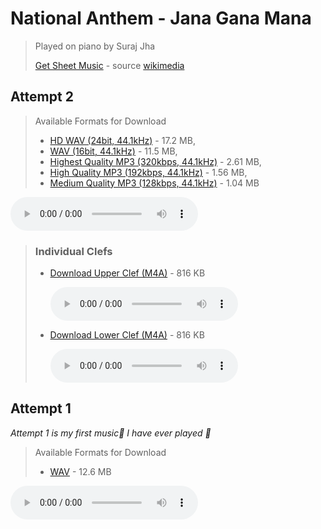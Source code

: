 # National Anthem - Jana Gana Mana

> Played on piano by Suraj Jha
>
> <a href="./Jana Gana Mana - sheet music.jpg" target="_blank">Get Sheet Music</a> - source [wikimedia](https://commons.wikimedia.org/wiki/File:Jana_Gana_Mana_sheet_music.jpg)
## Attempt 2

> Available Formats for Download
> - <a href="./Jana Gana Mana - Suraj's attempt 2 (HD WAV 24bit, 44.1kHz).wav" download>HD WAV (24bit, 44.1kHz)</a> - 17.2 MB, 
> - <a href="./Jana Gana Mana - Suraj's attempt 2 (WAV 16bit, 44.1kHz).wav" download>WAV (16bit, 44.1kHz)</a> - 11.5 MB, 
> - <a href="./Jana Gana Mana - Suraj's attempt 2 (MP3 320kbps, 44.1kHz).mp3" download>Highest Quality MP3 (320kbps, 44.1kHz)</a> - 2.61 MB, 
> - <a href="./Jana Gana Mana - Suraj's attempt 2 (MP3 192kbps, 44.1kHz).mp3" download>High Quality MP3 (192kbps, 44.1kHz)</a> - 1.56 MB, 
> - <a href="./Jana Gana Mana - Suraj's attempt 2 (MP3 128kbps, 44.1kHz).mp3" download>Medium Quality MP3 (128kbps, 44.1kHz)</a> - 1.04 MB

<audio controls>
  <source src="./Jana Gana Mana - Suraj's attempt 2 (MP3 320kbps, 44.1kHz).mp3" type="audio/mp3">
</audio>

> ### Individual Clefs
> - <a href="./upper clef.m4a" download>Download Upper Clef (M4A)</a> - 816 KB
>
>   <audio controls>
>     <source src="./upper clef.m4a">
>   </audio>
>
> - <a href="./lower clef.m4a" download>Download Lower Clef (M4A)</a> - 816 KB
>
>   <audio controls>
>     <source src="./lower clef.m4a">
>   </audio>

## Attempt 1

*Attempt 1 is my first music🎵 I have ever played 🙂*

> Available Formats for Download
> - <a href="../../national-anthem180.wav" download>WAV</a> - 12.6 MB

<audio controls>
  <source src="../../national-anthem180.wav" type="audio/wav">
</audio>
